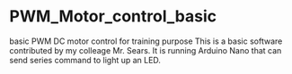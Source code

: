 # PWM_Motor_control_basic
basic PWM DC motor control for training purpose
This is a basic software contributed by my colleage Mr. Sears.
It is running Arduino Nano that can send series command to light up an LED.
